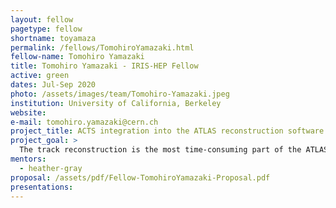 ```yaml
---
layout: fellow
pagetype: fellow
shortname: toyamaza
permalink: /fellows/TomohiroYamazaki.html
fellow-name: Tomohiro Yamazaki
title: Tomohiro Yamazaki - IRIS-HEP Fellow
active: green
dates: Jul-Sep 2020
photo: /assets/images/team/Tomohiro-Yamazaki.jpeg
institution: University of California, Berkeley
website:
e-mail: tomohiro.yamazaki@cern.ch
project_title: ACTS integration into the ATLAS reconstruction software
project_goal: >
  The track reconstruction is the most time-consuming part of the ATLAS reconstruction software, and the HL-LHC upgrade requires significant innovation to perform tracking in the high pile-up environment. A Common Tracking Software (ACTS) is an open-source project developing an experiment-independent set of track reconstruction tools. This project aims to integrate ACTS into the ATLAS reconstruction software and evaluate the ACTS (Combined) Kalman Filter tracking performance with the ATLAS ITk detector layout.
mentors:
  - heather-gray
proposal: /assets/pdf/Fellow-TomohiroYamazaki-Proposal.pdf
presentations:
---
```

